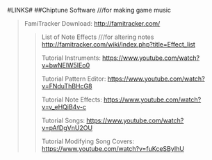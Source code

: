 #LINKS#
##Chiptune Software ///for making game music
> FamiTracker Download: http://famitracker.com/
>> List of Note Effects ///for altering notes http://famitracker.com/wiki/index.php?title=Effect_list
>>
>> Tutorial Instruments: https://www.youtube.com/watch?v=bwNElW5IEo0
>>
>> Tutorial Pattern Editor: https://www.youtube.com/watch?v=FNduThBHcG8
>>
>> Tutorial Note Effects: https://www.youtube.com/watch?v=v_eHQiB4v-c
>>
>> Tutorial Songs: https://www.youtube.com/watch?v=pAfDgVnU2OU
>>
>> Tutorial Modifying Song Covers: https://www.youtube.com/watch?v=fuKceSByIhU
